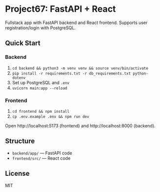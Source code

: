 
# Project67: FastAPI + React

Fullstack app with FastAPI backend and React frontend. Supports user registration/login with PostgreSQL.

## Quick Start

### Backend
1. `cd backend && python3 -m venv venv && source venv/bin/activate`
2. `pip install -r requirements.txt -r db_requirements.txt python-dotenv`
3. Set up PostgreSQL and `.env`
4. `uvicorn main:app --reload`

### Frontend
1. `cd frontend && npm install`
2. `cp .env.example .env && npm run dev`

Open http://localhost:5173 (frontend) and http://localhost:8000 (backend).

## Structure
- `backend/app/` — FastAPI code
- `frontend/src/` — React code

## License
MIT
